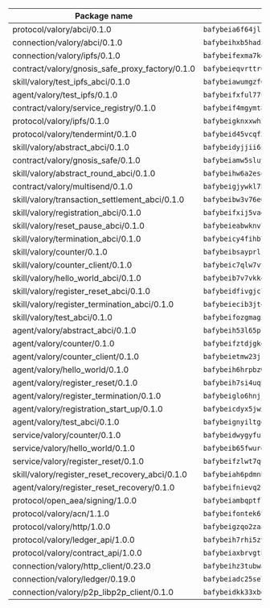 | Package name                                                  | Package hash                                                  |
| ------------------------------------------------------------- | ------------------------------------------------------------- |
| protocol/valory/abci/0.1.0                                    | `bafybeia6f64jlz72tet7avdecc3t6nq3ojmwep4n3yqfat7m5tj3epmsfm` |
| connection/valory/abci/0.1.0                                  | `bafybeihxb5had5gmhqad6zvnflfop7qzn2yupalpxw633isv4jxavn34te` |
| connection/valory/ipfs/0.1.0                                  | `bafybeifexma7kexkx3mcvgdi5i2f2oyq26fezadb6yfztspq4ky64tcmnm` |
| contract/valory/gnosis_safe_proxy_factory/0.1.0               | `bafybeieqvrttr6fiidrzab5t2toyewixqg7oayvdo64sidi33ouro5ixdu` |
| skill/valory/test_ipfs_abci/0.1.0                             | `bafybeiawumgzf6ey5p7snhsbsewxylg52bmdgdznbremvg4rxr5b4ppxie` |
| agent/valory/test_ipfs/0.1.0                                  | `bafybeifxful77u7bhxwz7rngds3njerur7jf5lugrkkci573nr6hfoadym` |
| contract/valory/service_registry/0.1.0                        | `bafybeif4mgymtachjdhyzemxp7oj2i7itusjvrsxw7cheuvhtypizutu5e` |
| protocol/valory/ipfs/0.1.0                                    | `bafybeigknxxwh2xts7ijbacils4a4cgq7jhcdvwahshbw22zw5hnncsfla` |
| protocol/valory/tendermint/0.1.0                              | `bafybeid45vcqf2ob4qgyvk55ueqc7epe3zazxf3dcoqpbjlhezae5q2kjq` |
| skill/valory/abstract_abci/0.1.0                              | `bafybeidyjjii6nqzyxncrwanct7mljirylgy33oisbytx6ku4a7yy6szlu` |
| contract/valory/gnosis_safe/0.1.0                             | `bafybeiamw5sluyueflxsvzukmayctl3ijc76fx5twstwnc7ons6lw2goa4` |
| skill/valory/abstract_round_abci/0.1.0                        | `bafybeihw6a2esqxsbdau2k4brjnb5ldch6pjdp36qxzk3kgew627rlc4c4` |
| contract/valory/multisend/0.1.0                               | `bafybeigjywkl7hydjsrkogob3xebj2ifhqwmfhhxoeyrndzhhxi5u6amey` |
| skill/valory/transaction_settlement_abci/0.1.0                | `bafybeibw3v76e6tgwwcjqdjd3gaoucjwqamsy22uzrw56ivoajymbbrwva` |
| skill/valory/registration_abci/0.1.0                          | `bafybeifxij5vagsypdjahqlbi4tyrju5qwgfqrgvibs44jk22zjvjhgwpm` |
| skill/valory/reset_pause_abci/0.1.0                           | `bafybeieabwknv7ztsmcw2x7rcpesz3ylbep5a3iu5cr5kye6r2yvhympnu` |
| skill/valory/termination_abci/0.1.0                           | `bafybeicy4fihb7dtvkg2pjpwwihnmsan2hmy2gifr64sgb2twvphx3vcky` |
| skill/valory/counter/0.1.0                                    | `bafybeibsayprlrhbpnsechzzff3xugpdqnwwjf7ezeq3eirxu6qyjb754a` |
| skill/valory/counter_client/0.1.0                             | `bafybeic7qlw7vyovllmu35rb3cag4afduemo6ulr7sfkxtwtrjhlb2a5cq` |
| skill/valory/hello_world_abci/0.1.0                           | `bafybeib7v7vkk4a7nqbhdxb4wedzy4uk5tledflxcynu4byfguyryd2fyy` |
| skill/valory/register_reset_abci/0.1.0                        | `bafybeidfivgjc7l4ku2gr524zpeqnoj2duwiglxty4rz43k2fjgoaha4gq` |
| skill/valory/register_termination_abci/0.1.0                  | `bafybeiecib3jt47guvpzjpat2urf4shlm353e3g23hl53sd54hqltgjhqm` |
| skill/valory/test_abci/0.1.0                                  | `bafybeifozgmag57fxjsar7e4ap33rvrv5ckvs76bqm3rgycwedoftoxcye` |
| agent/valory/abstract_abci/0.1.0                              | `bafybeih53l65plv5uakd4kij6tzilhqzultyf6hydpx4brttbgtjdb4cve` |
| agent/valory/counter/0.1.0                                    | `bafybeifztdjgkexogspt6nymtppgpydfafazmgc4yzbnawg4q4prtu63zy` |
| agent/valory/counter_client/0.1.0                             | `bafybeietmw23jsfhwehuuzomutpxkydylfr7cynmpqrzcxmae2r62lst6e` |
| agent/valory/hello_world/0.1.0                                | `bafybeih6hrpbzw6zlqocwrz7dhenjrwohk4t5cmx52jti3jlpd3bbirpqm` |
| agent/valory/register_reset/0.1.0                             | `bafybeih7si4uqhuu24osudf6kstsx5geyl5a6rkv6lkyczfwqa2ez475aq` |
| agent/valory/register_termination/0.1.0                       | `bafybeiglo6hnjjildom5q2w43bmbbkhqswsyjomhytzd6dznyryyxjntlm` |
| agent/valory/registration_start_up/0.1.0                      | `bafybeicdyx5jwxnzplebj5qwuxlfpesuoc2rnhsakrebxun56rvb23rmbm` |
| agent/valory/test_abci/0.1.0                                  | `bafybeignyiltgephfojdfalyfhwg5u2obsvjuf7fvnflnbmdnnpeniipva` |
| service/valory/counter/0.1.0                                  | `bafybeidwygyfukg3235e5buqco4eppzay5jooa34hnavwlztvfrd4jgfvi` |
| service/valory/hello_world/0.1.0                              | `bafybeib65fwure3sxujqeyfp532yiolen6cqxycczf4jzqx5mx3zf2i7yi` |
| service/valory/register_reset/0.1.0                           | `bafybeifzlwt7quqvevn5wp7c7slxixp7yqjctpbqcnbi2h7p6cjor7trdq` |
| skill/valory/register_reset_recovery_abci/0.1.0               | `bafybeiah6pdmnbkbyiiixb2iqi4bdzpio75hi3enpwum5bthcjakr6mlsm` |
| agent/valory/register_reset_recovery/0.1.0                    | `bafybeifnievq2kws5chn5suruz5hlmf2ydn5dwojdviskzmt3iyvt4fqzu` |
| protocol/open_aea/signing/1.0.0                               | `bafybeiambqptflge33eemdhis2whik67hjplfnqwieoa6wblzlaf7vuo44` |
| protocol/valory/acn/1.1.0                                     | `bafybeifontek6tvaecatoauiule3j3id6xoktpjubvuqi3h2jkzqg7zh7a` |
| protocol/valory/http/1.0.0                                    | `bafybeigzqo2zaakcjtzzsm6dh4x73v72xg6ctk6muyp5uq5ueb7y34fbxy` |
| protocol/valory/ledger_api/1.0.0                              | `bafybeih7rhi5zvfvwakx5ifgxsz2cfipeecsh7bm3gnudjxtvhrygpcftq` |
| protocol/valory/contract_api/1.0.0                            | `bafybeiaxbrvgtbdrh4lslskuxyp4awyr4whcx3nqq5yrr6vimzsxg5dy64` |
| connection/valory/http_client/0.23.0                          | `bafybeihz3tubwado7j3wlivndzzuj3c6fdsp4ra5r3nqixn3ufawzo3wii` |
| connection/valory/ledger/0.19.0                               | `bafybeiadc25se7dgnn4mufztwpzdono4xsfs45qknzdqyi3gckn6ccuv44` |
| connection/valory/p2p_libp2p_client/0.1.0                     | `bafybeidkk33xbga54szmitk6uwsi3ef56hbbdbuasltqtiyki34hgfpnxa` |
